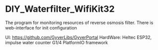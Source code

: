 # DIY_Waterfilter_WifiKit32
The program for monitoring resources of reverse osmosis filter. 
There is web-interface for init configuration

UI: https://github.com/GyverLibs/GyverPortal
HardWare: Heltec ESP32, impulse water counter G1/4
PlatformIO framework